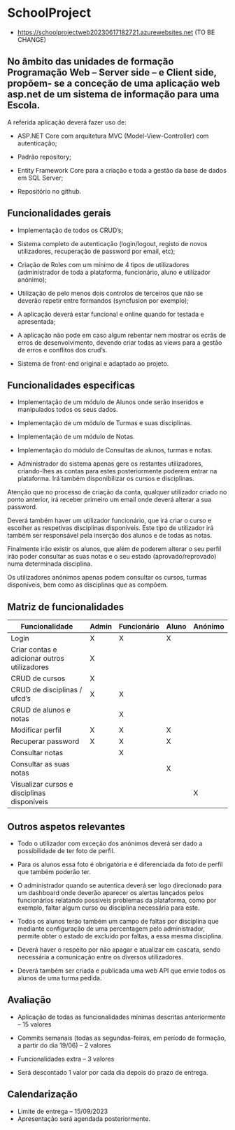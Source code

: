 # SchoolProject

* https://schoolprojectweb20230617182721.azurewebsites.net (TO BE CHANGE)

## No âmbito das unidades de formação Programação Web – Server side – e Client side, propõem- se a conceção de uma aplicação web asp.net de um sistema de informação para uma Escola.

A referida aplicação deverá fazer uso de:

* ASP.NET Core com arquitetura MVC (Model-View-Controller) com autenticação;

* Padrão repository;

* Entity Framework Core para a criação e toda a gestão da base de dados em SQL Server;

* Repositório no github.

## Funcionalidades gerais

* Implementação de todos os CRUD’s;

* Sistema completo de autenticação (login/logout, registo de novos utilizadores, recuperação de password por email, etc);

* Criação de Roles com um mínimo de 4 tipos de utilizadores (administrador de toda a plataforma, funcionário, aluno e utilizador anónimo);

* Utilização de pelo menos dois controlos de terceiros que não se deverão repetir entre formandos (syncfusion por exemplo);

* A aplicação deverá estar funcional e online quando for testada e apresentada;

* A aplicação não pode em caso algum rebentar nem mostrar os ecrãs de erros de desenvolvimento, devendo criar todas as views para a gestão de erros e conflitos dos crud’s.

* Sistema de front-end original e adaptado ao projeto.

## Funcionalidades especificas

* Implementação de um módulo de Alunos onde serão inseridos e manipulados todos os seus dados.

* Implementação de um módulo de Turmas e suas disciplinas.

* Implementação de um módulo de Notas.

* Implementação do módulo de Consultas de alunos, turmas e notas.

* Administrador do sistema apenas gere os restantes utilizadores, criando-lhes as contas para estes posteriormente poderem entrar na plataforma. Irá também disponibilizar os cursos e disciplinas.

Atenção que no processo de criação da conta, qualquer utilizador criado no ponto anterior, irá receber primeiro um email onde deverá alterar a sua password.

Deverá também haver um utilizador funcionário, que irá criar o curso e escolher as respetivas disciplinas disponíveis.
Este tipo de utilizador irá também ser responsável pela inserção dos alunos e de todas as notas.

Finalmente irão existir os alunos, que além de poderem alterar o seu perfil irão poder consultar as suas notas e o seu estado (aprovado/reprovado) numa determinada disciplina.

Os utilizadores anónimos apenas podem consultar os cursos, turmas disponíveis, bem como as disciplinas que as compõem.

## Matriz de funcionalidades


| Funcionalidade                               | Admin | Funcionário | Aluno | Anónimo |
|----------------------------------------------|-------|-------------|-------|---------|
| Login                                        |   X   |      X      |   X   |         |
| Criar contas e adicionar outros utilizadores |   X   |             |       |         |
| CRUD de cursos                               |   X   |             |       |         |
| CRUD de disciplinas / ufcd’s                 |   X   |      X      |       |         |
| CRUD de alunos e notas                       |       |      X      |       |         |
| Modificar perfil                             |   X   |      X      |   X   |         |
| Recuperar password                           |   X   |      X      |   X   |         |
| Consultar notas                              |       |      X      |       |         |
| Consultar as suas notas                      |       |             |   X   |         |
| Visualizar cursos e disciplinas disponíveis  |       |             |       |    X    |



## Outros aspetos relevantes

* Todo o utilizador com exceção dos anónimos deverá ser dado a possibilidade de ter foto de perfil.

* Para os alunos essa foto é obrigatória e é diferenciada da foto de perfil que também poderão ter.

* O administrador quando se autentica deverá ser logo direcionado para um dashboard onde deverão aparecer os alertas lançados pelos funcionários relatando possíveis problemas da plataforma, como por exemplo, faltar algum curso ou disciplina necessária para este.

* Todos os alunos terão também um campo de faltas por disciplina que mediante configuração de uma percentagem pelo administrador, permite obter o estado de excluído por faltas, a essa mesma disciplina.

* Deverá haver o respeito por não apagar e atualizar em cascata, sendo necessária a comunicação entre os diversos utilizadores.

* Deverá também ser criada e publicada uma web API que envie todos os alunos de uma turma pedida.

## Avaliação

* Aplicação de todas as funcionalidades mínimas descritas anteriormente – 15 valores

* Commits semanais (todas as segundas-feiras, em período de formação, a partir do dia 19/06) – 2 valores

* Funcionalidades extra – 3 valores

* Será descontado 1 valor por cada dia depois do prazo de entrega.

## Calendarização

* Limite de entrega – 15/09/2023
* Apresentação será agendada posteriormente.
